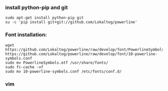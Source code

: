 ### install python-pip and git
```
sudo apt-get install python-pip git
su -c 'pip install git+git://github.com/Lokaltog/powerline'
```
### Font installation:
```
wget https://github.com/Lokaltog/powerline/raw/develop/font/PowerlineSymbols.otf https://github.com/Lokaltog/powerline/raw/develop/font/10-powerline-symbols.conf
sudo mv PowerlineSymbols.otf /usr/share/fonts/
sudo fc-cache -vf
sudo mv 10-powerline-symbols.conf /etc/fonts/conf.d/
```
### vim

